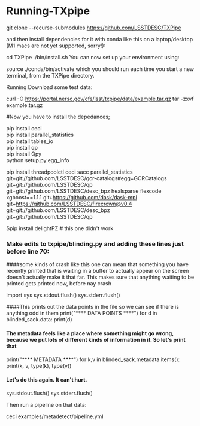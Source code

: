 # Running-TXpipe

git clone --recurse-submodules https://github.com/LSSTDESC/TXPipe

and then install dependencies for it with conda like this on a laptop/desktop (M1 macs are not yet supported, sorry!):

cd TXPipe
./bin/install.sh
You can now set up your environment using:

source ./conda/bin/activate
which you should run each time you start a new terminal, from the TXPipe directory.

Running
Download some test data:

curl -O https://portal.nersc.gov/cfs/lsst/txpipe/data/example.tar.gz
tar -zxvf example.tar.gz

#Now you have to install the depedances; 

pip install ceci  <br /> 
pip install parallel_statistics <br /> 
pip install tables_io<br /> 
pip install qp<br /> 
pip install Qpy<br /> 
 python setup.py egg_info <br /> 
 
 
 pip install threadpoolctl ceci sacc parallel_statistics git+git://github.com/LSSTDESC/gcr-catalogs#egg=GCRCatalogs  git+git://github.com/LSSTDESC/qp git+git://github.com/LSSTDESC/desc_bpz healsparse flexcode  xgboost==1.1.1  git+https://github.com/dask/dask-mpi  git+https://github.com/LSSTDESC/firecrown@v0.4 git+git://github.com/LSSTDESC/desc_bpz git+git://github.com/LSSTDESC/qp 
 

$pip install delightPZ  #  this one didn't work 


### Make edits to txpipe/blinding.py and adding these lines just before line 70: 

####some kinds of crash like this one can mean that something you have recently printed that is waiting in a buffer to actually appear on the screen doesn't actually make it that far.  This makes sure that anything waiting to be printed gets printed now, before nay crash

import sys
sys.stdout.flush()
sys.stderr.flush()  

####This prints out the data points in the file so we can see if there is anything odd in them
print("**** DATA POINTS ****")
for d in blinded_sack.data:
    print(d)

#### The metadata feels like a place where something might go wrong, because we put lots of different kinds of information in it. So let's print that
print("**** METADATA ****")
for k,v in blinded_sack.metadata.items():
    print(k, v, type(k), type(v))

#### Let's do this again. It can't hurt.
sys.stdout.flush()
sys.stderr.flush()   


Then run a pipeline on that data:

ceci examples/metadetect/pipeline.yml 
